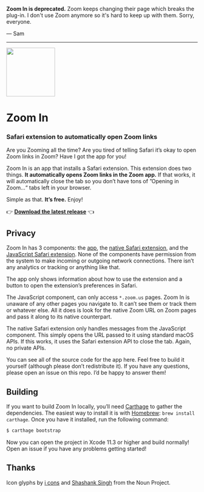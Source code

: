 **Zoom In is deprecated.** Zoom keeps changing their page which breaks the plug-in. I don't use Zoom anymore so it's hard to keep up with them. Sorry, everyone.

— Sam

---

<img src="Modules/ZoomIn/Resources/Assets.xcassets/AppIcon.appiconset/Mac-256.png" width="128">

# Zoom In

### Safari extension to automatically open Zoom links

Are you Zooming all the time? Are you tired of telling Safari it’s okay to open Zoom links in Zoom? Have I got the app for you!

Zoom In is an app that installs a Safari extension. This extension does two things. **It automatically opens Zoom links in the Zoom app.** If that works, it will automatically close the tab so you don’t have tons of ”Opening in Zoom…“ tabs left in your browser.

Simple as that. **It’s free.** Enjoy!


👉 **[Download the latest release](https://github.com/nothingmagical/ZoomIn/releases/download/v1.0.4/ZoomIn-1.0.4.zip)** 👈

## Privacy

Zoom In has 3 components: the [app](Modules/ZoomIn), the [native Safari extension](Modules/ZoomInExtension), and the [JavaScript Safari extension](Modules/ZoomInExtension/Resources/script.js). None of the components have permission from the system to make incoming or outgoing network connections. There isn’t any analytics or tracking or anything like that.

The app only shows information about how to use the extension and a button to open the extension’s preferences in Safari.

The JavaScript component, can only access `*.zoom.us` pages. Zoom In is unaware of any other pages you navigate to. It can’t see them or track them or whatever else. All it does is look for the native Zoom URL on Zoom pages  and pass it along to its native counterpart.

The native Safari extension only handles messages from the JavaScript component. This simply opens the URL passed to it using standard macOS APIs. If this works, it uses the Safari extension API to close the tab. Again, no private APIs.

You can see all of the source code for the app here. Feel free to build it yourself (although please don’t redistribute it). If you have any questions, please open an issue on this repo. I’d be happy to answer them!

## Building

If you want to build Zoom In locally, you’ll need [Carthage](https://github.com/Carthage/Carthage) to gather the dependencies. The easiest way to install it is with [Homebrew](https://brew.sh): `brew install carthage`. Once you have it installed, run the following command:

```sh
$ carthage bootstrap
```

Now you can open the project in Xcode 11.3 or higher and build normally! Open an issue if you have any problems getting started!

## Thanks

Icon glyphs by [i cons](https://thenounproject.com/term/video/3136011) and [Shashank Singh](https://thenounproject.com/term/zoom-in/2395378) from the Noun Project.
